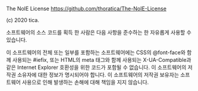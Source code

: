 The NoIE License
https://github.com/thoratica/The-NoIE-License

(c) 2020 tica.

소프트웨어의 소스 코드를 획득 한 사람은 다음 사항을 준수하는 한 자유롭게 사용할 수 있습니다.

이 소프트웨어의 전체 또는 일부를 포함하는 소프트웨어에는 CSS의 @font-face와 함께 사용되는 #iefix, 또는 HTML의 meta 태그와 함께 사용되는 X-UA-Compatible과 같은 Internet Explorer 호환성을 위한 코드가 포함될 수 없습니다. 이 소프트웨어의 저작권 소유자에 대한 정보가 명시되어야 합니다. 이 소프트웨어의 저작권 보유자는 소프트웨어 사용으로 인해 발생하는 손해에 대해 책임을 지지 않습니다.